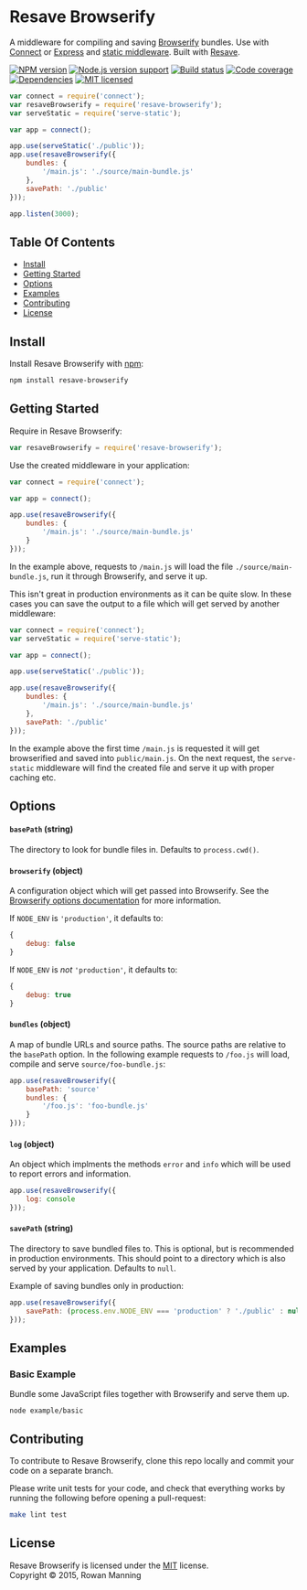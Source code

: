 
Resave Browserify
=================

A middleware for compiling and saving [Browserify][browserify] bundles. Use with [Connect][connect] or [Express][express] and [static middleware][serve-static]. Built with [Resave][resave].

[![NPM version][shield-npm]][info-npm]
[![Node.js version support][shield-node]][info-node]
[![Build status][shield-build]][info-build]
[![Code coverage][shield-coverage]][info-coverage]
[![Dependencies][shield-dependencies]][info-dependencies]
[![MIT licensed][shield-license]][info-license]

```js
var connect = require('connect');
var resaveBrowserify = require('resave-browserify');
var serveStatic = require('serve-static');

var app = connect();

app.use(serveStatic('./public'));
app.use(resaveBrowserify({
    bundles: {
        '/main.js': './source/main-bundle.js'
    },
    savePath: './public'
}));

app.listen(3000);
```


Table Of Contents
-----------------

- [Install](#install)
- [Getting Started](#getting-started)
- [Options](#options)
- [Examples](#examples)
- [Contributing](#contributing)
- [License](#license)


Install
-------

Install Resave Browserify with [npm][npm]:

```sh
npm install resave-browserify
```


Getting Started
---------------

Require in Resave Browserify:

```js
var resaveBrowserify = require('resave-browserify');
```

Use the created middleware in your application:

```js
var connect = require('connect');

var app = connect();

app.use(resaveBrowserify({
    bundles: {
        '/main.js': './source/main-bundle.js'
    }
}));
```

In the example above, requests to `/main.js` will load the file `./source/main-bundle.js`, run it through Browserify, and serve it up.

This isn't great in production environments as it can be quite slow. In these cases you can save the output to a file which will get served by another middleware:

```js
var connect = require('connect');
var serveStatic = require('serve-static');

var app = connect();

app.use(serveStatic('./public'));

app.use(resaveBrowserify({
    bundles: {
        '/main.js': './source/main-bundle.js'
    },
    savePath: './public'
}));
```

In the example above the first time `/main.js` is requested it will get browserified and saved into `public/main.js`. On the next request, the `serve-static` middleware will find the created file and serve it up with proper caching etc.


Options
-------

#### `basePath` (string)

The directory to look for bundle files in. Defaults to `process.cwd()`.

#### `browserify` (object)

A configuration object which will get passed into Browserify. See the [Browserify options documentation][browserify-opts] for more information.

If `NODE_ENV` is `'production'`, it defaults to:

```js
{
    debug: false
}
```

If `NODE_ENV` is *not* `'production'`, it defaults to:

```js
{
    debug: true
}
```

#### `bundles` (object)

A map of bundle URLs and source paths. The source paths are relative to the `basePath` option. In the following example requests to `/foo.js` will load, compile and serve `source/foo-bundle.js`:

```js
app.use(resaveBrowserify({
    basePath: 'source'
    bundles: {
        '/foo.js': 'foo-bundle.js'
    }
}));
```

#### `log` (object)

An object which implments the methods `error` and `info` which will be used to report errors and information.

```js
app.use(resaveBrowserify({
    log: console
}));
```

#### `savePath` (string)

The directory to save bundled files to. This is optional, but is recommended in production environments. This should point to a directory which is also served by your application. Defaults to `null`.

Example of saving bundles only in production:

```js
app.use(resaveBrowserify({
    savePath: (process.env.NODE_ENV === 'production' ? './public' : null)
}));
```


Examples
--------

### Basic Example

Bundle some JavaScript files together with Browserify and serve them up.

```
node example/basic
```


Contributing
------------

To contribute to Resave Browserify, clone this repo locally and commit your code on a separate branch.

Please write unit tests for your code, and check that everything works by running the following before opening a pull-request:

```sh
make lint test
```


License
-------

Resave Browserify is licensed under the [MIT][info-license] license.  
Copyright &copy; 2015, Rowan Manning



[browserify]: https://github.com/substack/node-browserify
[browserify-opts]: https://github.com/substack/node-browserify#methods
[connect]: https://github.com/senchalabs/connect
[express]: http://expressjs.com/
[npm]: https://npmjs.org/
[resave]: https://github.com/rowanmanning/resave
[serve-static]: https://github.com/expressjs/serve-static

[info-coverage]: https://coveralls.io/github/rowanmanning/resave-browserify
[info-dependencies]: https://gemnasium.com/rowanmanning/resave-browserify
[info-license]: LICENSE
[info-node]: package.json
[info-npm]: https://www.npmjs.com/package/resave-browserify
[info-build]: https://travis-ci.org/rowanmanning/resave-browserify
[shield-coverage]: https://img.shields.io/coveralls/rowanmanning/resave-browserify.svg
[shield-dependencies]: https://img.shields.io/gemnasium/rowanmanning/resave-browserify.svg
[shield-license]: https://img.shields.io/badge/license-MIT-blue.svg
[shield-node]: https://img.shields.io/badge/node.js%20support-4–5-brightgreen.svg
[shield-npm]: https://img.shields.io/npm/v/resave-browserify.svg
[shield-build]: https://img.shields.io/travis/rowanmanning/resave-browserify/master.svg
